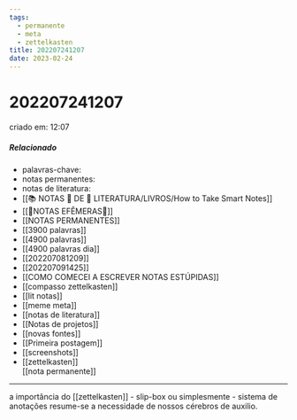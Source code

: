 ```yaml
---
tags:
  - permanente
  - meta
  - zettelkasten
title: 202207241207
date: 2023-02-24
---
```


# 202207241207

criado em: 12:07

##### Relacionado

- palavras-chave: 
- notas permanentes: 
- notas de literatura: 
- [[📚 NOTAS 📖 DE 📘 LITERATURA/LIVROS/How to Take Smart Notes]]
- [[🍃NOTAS EFÊMERAS🍄]]
- [[NOTAS PERMANENTES]]
- [[3900 palavras]]
- [[4900 palavras]]
- [[4900 palavras dia]]
- [[202207081209]]
- [[202207091425]]
- [[COMO COMECEI A ESCREVER NOTAS ESTÚPIDAS]]
- [[compasso zettelkasten]]
- [[lit notas]]
- [[meme meta]]
- [[notas de literatura]]
- [[Notas de projetos]]
- [[novas fontes]]
- [[Primeira postagem]]
- [[screenshots]]
- [[zettelkasten]]  
[[nota permanente]]

---

a importância do [[zettelkasten]] - slip-box ou simplesmente - sistema de anotações resume-se a necessidade de nossos cérebros de auxilio.
